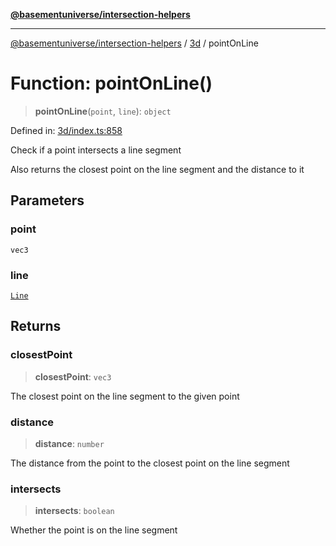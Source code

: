 [**@basementuniverse/intersection-helpers**](../../README.md)

***

[@basementuniverse/intersection-helpers](../../README.md) / [3d](../README.md) / pointOnLine

# Function: pointOnLine()

> **pointOnLine**(`point`, `line`): `object`

Defined in: [3d/index.ts:858](https://github.com/basementuniverse/intersection-helpers/blob/d942e5cf9ee51dc3854d6fbfe1d84a7ecd83c1ca/src/3d/index.ts#L858)

Check if a point intersects a line segment

Also returns the closest point on the line segment and the distance to it

## Parameters

### point

`vec3`

### line

[`Line`](../types/type-aliases/Line.md)

## Returns

### closestPoint

> **closestPoint**: `vec3`

The closest point on the line segment to the given point

### distance

> **distance**: `number`

The distance from the point to the closest point on the line segment

### intersects

> **intersects**: `boolean`

Whether the point is on the line segment
